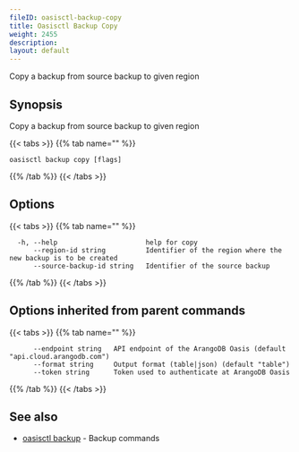```yaml
---
fileID: oasisctl-backup-copy
title: Oasisctl Backup Copy
weight: 2455
description: 
layout: default
---
```

Copy a backup from source backup to given region

## Synopsis

Copy a backup from source backup to given region

{{< tabs >}}
{{% tab name="" %}}
```
oasisctl backup copy [flags]
```
{{% /tab %}}
{{< /tabs >}}

## Options

{{< tabs >}}
{{% tab name="" %}}
```
  -h, --help                      help for copy
      --region-id string          Identifier of the region where the new backup is to be created
      --source-backup-id string   Identifier of the source backup
```
{{% /tab %}}
{{< /tabs >}}

## Options inherited from parent commands

{{< tabs >}}
{{% tab name="" %}}
```
      --endpoint string   API endpoint of the ArangoDB Oasis (default "api.cloud.arangodb.com")
      --format string     Output format (table|json) (default "table")
      --token string      Token used to authenticate at ArangoDB Oasis
```
{{% /tab %}}
{{< /tabs >}}

## See also

* [oasisctl backup]()	 - Backup commands

